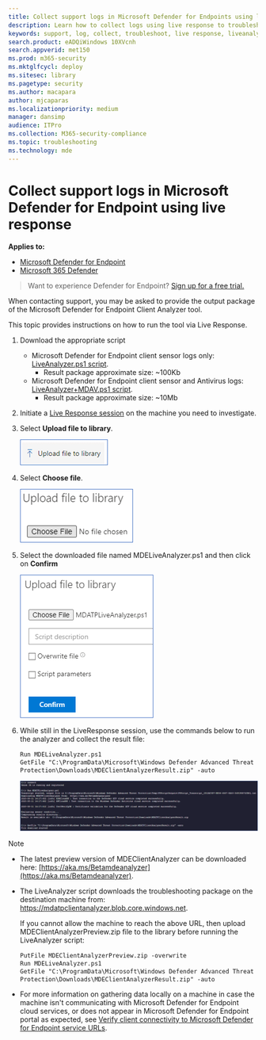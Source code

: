 ```yaml
---
title: Collect support logs in Microsoft Defender for Endpoints using live response
description: Learn how to collect logs using live response to troubleshoot Microsoft Defender for Endpoints issues
keywords: support, log, collect, troubleshoot, live response, liveanalyzer, analyzer, live, response
search.product: eADQiWindows 10XVcnh
search.appverid: met150
ms.prod: m365-security
ms.mktglfcycl: deploy
ms.sitesec: library
ms.pagetype: security
ms.author: macapara
author: mjcaparas
ms.localizationpriority: medium
manager: dansimp
audience: ITPro
ms.collection: M365-security-compliance
ms.topic: troubleshooting
ms.technology: mde
---
```


# Collect support logs in Microsoft Defender for Endpoint using live response 


**Applies to:**
- [Microsoft Defender for Endpoint](https://go.microsoft.com/fwlink/p/?linkid=2154037)
- [Microsoft 365 Defender](https://go.microsoft.com/fwlink/?linkid=2118804)

> Want to experience Defender for Endpoint? [Sign up for a free trial.](https://www.microsoft.com/microsoft-365/windows/microsoft-defender-atp?ocid=docs-wdatp-pullalerts-abovefoldlink) 


When contacting support, you may be asked to provide the output package of the Microsoft Defender for Endpoint Client Analyzer tool.

This topic provides instructions on how to run the tool via Live Response.

1. Download the appropriate script
    * Microsoft Defender for Endpoint client sensor logs only: [LiveAnalyzer.ps1 script](https://aka.ms/MDELiveAnalyzer).
      - Result package approximate size: ~100Kb 
    *  Microsoft Defender for Endpoint client sensor and Antivirus logs: [LiveAnalyzer+MDAV.ps1 script](https://aka.ms/MDELiveAnalyzerAV).
       - Result package approximate size: ~10Mb 
 
2.	Initiate a [Live Response session](live-response.md#initiate-a-live-response-session-on-a-device) on the machine you need to investigate.

3.	Select **Upload file to library**.

    ![Image of upload file](images/upload-file.png)

4. Select **Choose file**.

    ![Image of choose file button1](images/choose-file.png)

5. Select the downloaded file named MDELiveAnalyzer.ps1 and then click on **Confirm**


   ![Image of choose file button2](images/analyzer-file.png)


6. While still in the LiveResponse session, use the commands below to run the analyzer and collect the result file:

    ```console
    Run MDELiveAnalyzer.ps1
    GetFile "C:\ProgramData\Microsoft\Windows Defender Advanced Threat Protection\Downloads\MDEClientAnalyzerResult.zip" -auto
    ```

    ![Image of commands](images/analyzer-commands.png)


>[!NOTE]
> - The latest preview version of MDEClientAnalyzer can be downloaded here: [https://aka.ms/Betamdeanalyzer](https://aka.ms/Betamdeanalyzer).
> 
> - The LiveAnalyzer script downloads the troubleshooting package on the destination machine from: https://mdatpclientanalyzer.blob.core.windows.net.
> 
>   If you cannot allow the machine to reach the above URL, then upload MDEClientAnalyzerPreview.zip file to the library before running the LiveAnalyzer script:
>
>   ```console
>   PutFile MDEClientAnalyzerPreview.zip -overwrite
>   Run MDELiveAnalyzer.ps1
>   GetFile "C:\ProgramData\Microsoft\Windows Defender Advanced Threat Protection\Downloads\MDEClientAnalyzerResult.zip" -auto
>   ```
> 
> - For more information on gathering data locally on a machine in case the machine isn't communicating with Microsoft Defender for Endpoint cloud services, or does not appear in Microsoft Defender for Endpoint portal as expected, see [Verify client connectivity to Microsoft Defender for Endpoint service URLs](configure-proxy-internet.md#verify-client-connectivity-to-microsoft-defender-atp-service-urls).
